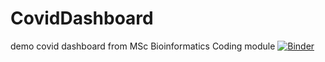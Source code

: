 # CovidDashboard
demo covid dashboard from MSc Bioinformatics Coding module
[![Binder](https://mybinder.org/badge_logo.svg)](https://mybinder.org/v2/gh/krubicon/CovidDashboard/HEAD?urlpath=%2Fvoila%2Frender%2FDashboard.ipynb)
